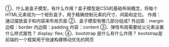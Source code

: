 ①、什么是盒子模型，有什么作用？
​​盒子模型​​是CSS的基础布局概念，将每个HTML元素视为一个矩形盒子，用于精确控制元素的尺寸、间距和定位。
作用：通过摆放盒子和内容来布局页面
②、盒子模型有哪几部分组成?
  外边距：margin
  边框：border
  内边距：padding
  内容：content
③、弹性布局需要给父元素设置什么样式属性？
  display: flex;
④、bootstrap 是什么有什么作用？
  bootstrap是前端的一个框架用于快速构建移动优先的网页
